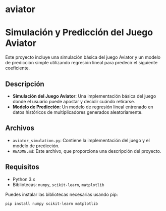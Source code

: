 # aviator
# Simulación y Predicción del Juego Aviator

Este proyecto incluye una simulación básica del juego Aviator y un modelo de predicción simple utilizando regresión lineal para predecir el siguiente coeficiente.

## Descripción

- **Simulación del Juego Aviator**: Una implementación básica del juego donde el usuario puede apostar y decidir cuándo retirarse.
- **Modelo de Predicción**: Un modelo de regresión lineal entrenado en datos históricos de multiplicadores generados aleatoriamente.

## Archivos

- `aviator_simulation.py`: Contiene la implementación del juego y el modelo de predicción.
- `README.md`: Este archivo, que proporciona una descripción del proyecto.

## Requisitos

- Python 3.x
- Bibliotecas: `numpy`, `scikit-learn`, `matplotlib`

Puedes instalar las bibliotecas necesarias usando pip:

```bash
pip install numpy scikit-learn matplotlib
